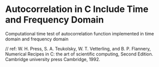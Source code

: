 # Autocorrelation in C Include Time and Frequency Domain
Computational time test of autocorrelation function implemented in time domain and frequency domain


// ref: W. H. Press, S. A. Teukolsky, W. T. Vetterling, and B. P. Flannery, Numerical Recipes in C: the art of scientific computing, Second Edition. Cambridge university press Cambridge, 1992.
